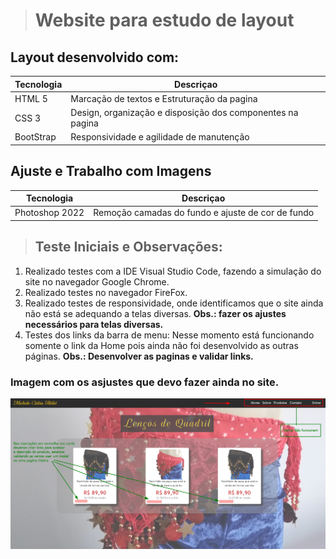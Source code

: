 > # Website para estudo de layout

## Layout desenvolvido com:

| Tecnologia | Descriçao                                                  |
| ---------- | ---------------------------------------------------------- |
| HTML 5     | Marcação de textos e Estruturação da pagina                |
| CSS 3      | Design, organização e disposição dos componentes na pagina |
| BootStrap  | Responsividade e agilidade de manutenção                   |

## Ajuste e Trabalho com Imagens

| Tecnologia     | Descriçao                                         |
| -------------- | ------------------------------------------------- |
| Photoshop 2022 | Remoção camadas do fundo e ajuste de cor de fundo |

> ## Teste Iniciais e Observações:

1. Realizado testes com a IDE Visual Studio Code, fazendo a simulação do site no navegador Google Chrome.
2. Realizado testes no navegador FireFox.
3. Realizado testes de responsividade, onde identificamos que o site ainda não está se adequando a telas diversas. **Obs.: fazer os ajustes necessários para telas diversas.**
4. Testes dos links da barra de menu: Nesse momento está funcionando somente o link da Home pois ainda não foi desenvolvido as outras páginas. **Obs.: Desenvolver as paginas e validar links.**

### Imagem com os asjustes que devo fazer ainda no site.

![Imagem do site construido com marcações de modificações que devo realizar](docs\img_refinamento\ajustes_site_menu_links_e_definicoes.png)
